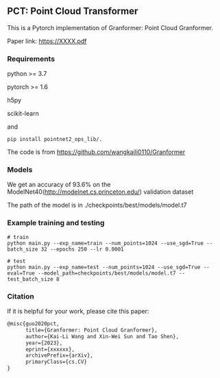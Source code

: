 ## PCT: Point Cloud Transformer
This is a Pytorch implementation of Granformer: Point Cloud Granformer.

Paper link: https://XXXX.pdf

### Requirements
python >= 3.7

pytorch >= 1.6

h5py

scikit-learn

and

```shell script
pip install pointnet2_ops_lib/.
```
The code is from https://github.com/wangkaili0110/Granformer

### Models
We get an accuracy of 93.6% on the ModelNet40(http://modelnet.cs.princeton.edu/) validation dataset

The path of the model is in ./checkpoints/best/models/model.t7

### Example training and testing
```shell script
# train
python main.py --exp_name=train --num_points=1024 --use_sgd=True --batch_size 32 --epochs 250 --lr 0.0001

# test
python main.py --exp_name=test --num_points=1024 --use_sgd=True --eval=True --model_path=checkpoints/best/models/model.t7 --test_batch_size 8

```

### Citation
If it is helpful for your work, please cite this paper:
```latex
@misc{guo2020pct,
      title={Granformer: Point Cloud Granformer}, 
      author={Kai-Li Wang and Xin-Wei Sun and Tao Shen},
      year={2023},
      eprint={xxxxxx},
      archivePrefix={arXiv},
      primaryClass={cs.CV}
}
```
